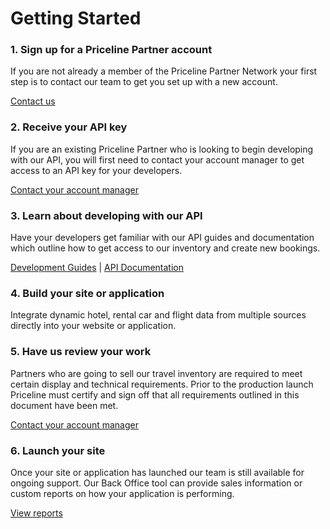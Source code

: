 # Getting Started

### 1. Sign up for a Priceline Partner account

If you are not already a member of the Priceline Partner Network your first step is to contact our team to get you set up with a new account.

[Contact us](https://pricelinepartnernetwork.com/contact?type=affiliate)

### 2. Receive your API key

If you are an existing Priceline Partner who is looking to begin developing with our API, you will first need to contact your account manager to get access to an API key for your developers.

[Contact your account manager](https://admin.rezserver.com/contact)

### 3. Learn about developing with our API

Have your developers get familiar with our API guides and documentation which outline how to get access to our inventory and create new bookings.

[Development Guides](Guides/guides.md) | [API Documentation](documentation.md)

### 4. Build your site or application

Integrate dynamic hotel, rental car and flight data from multiple sources directly into your website or application.

### 5. Have us review your work

Partners who are going to sell our travel inventory are required to meet certain display and technical requirements. Prior to the production launch Priceline must certify and sign off that all requirements outlined in this document have been met.

[Contact your account manager](https://admin.rezserver.com/contact)

### 6. Launch your site

Once your site or application has launched our team is still available for ongoing support. Our Back Office tool can provide sales information or custom reports on how your application is performing.

[View reports](https://admin.rezserver.com/login)
